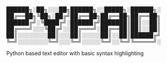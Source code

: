                                                            
██████╗░██╗░░░██╗██████╗░░█████╗░██████╗░                 
██╔══██╗╚██╗░██╔╝██╔══██╗██╔══██╗██╔══██╗             
██████╔╝░╚████╔╝░██████╔╝███████║██║░░██║          
██╔═══╝░░░╚██╔╝░░██╔═══╝░██╔══██║██║░░██║        
██║░░░░░░░░██║░░░██║░░░░░██║░░██║██████╔╝          
╚═╝░░░░░░░░╚═╝░░░╚═╝░░░░░╚═╝░░╚═╝╚═════╝░     


Python based text editor with basic syntax highlighting 
